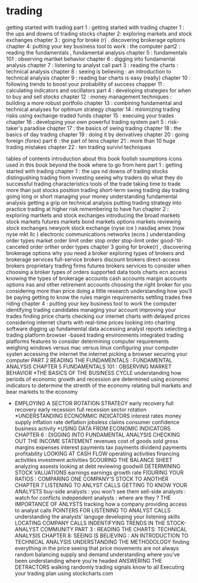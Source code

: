# trading
getting started with trading 
part 1 : getting started with trading 
chapter 1 : the ups and downs of trading stocks 
chapter 2: exploring markets and stock exchanges 
chapter 3 : going for broke (r) . discovering brokerage options 
chapter 4: putting your key business tool to work : the computer 
part2 : reading the fundamentals , fundamental analysis 
chapter 5 : fundamentals 101 : observing martket behavior 
chapter 6 : digging into fundamental analysis 
chapter 7 : listening to analyst call 
part 3 : reading  the charts : technical analysis 
chapter 8 : seeing is believing : an introduction to technical analysis 
chapter 9 : reading bar charts is easy (really) 
chapter 10 : following trends to boost your probability of success 
chapper 11 : calculating indicators and oscillators 
part 4 : developing strategies for when to buy and sell stocks 
chapter 12 : money management techniques : building a more robust portfolio 
chapter 13 : combining fundamental and technical analyses for optimum strategy 
chapter 14 : minimizing trading risks using exchange-traded funds 
chapter 15 : execuing your trades 
chapter 16 : developing your own powerful trading system 
part 5 : risk-taker's paradise 
chapter 17 : the basics of swing trading 
chapter 18 : the basics of day trading 
chapter 19 : doing it by derivatives 
chapter 20 : going foreign (forex) 
part 6 : the part of tens 
chapter 21 : more than 10 huge trading mistakes 
chapter 22 : ten trading survivl techniques 

tables of contents 
introduction 
about this book 
foolish ssumptions 
icons used in this book 
beyond the book 
where to go from here 
part 1 : getting started with trading 
chapter 1 : the ups nd downs of trading stocks 
distingushing trading from investing 
seeing why traders do what they do 
successful trading characteristics 
tools of the trade 
taking time to trade more than just stocks 
position trading 
short-term swing trading 
day trading 
going long or short 
managing your money 
understanding fundamental analysis 
getting a grip on technical analysis 
putting trading strategy into practice 
trading at higher risk 
remembering to have fun 
chapter 2 : exploring martkets and stock exchanges 
introducing the broad markets 
stock markets 
futures markets 
bond markets 
options markets 
reviewing stock exchanges 
newyork stock exchange (nyse ice )
nasdaq 
amex (now nyse mkt llc ) 
electronic communications networks (ecns )
understanding order types 
market order 
limit order 
stop order 
stop-limit order 
good-'til-canceled order 
orther order types 
chapter 3 going for broke(r) , discovering brokerage options 
why you need a broker 
exploring types of brokers and brokerage services 
full-service brokers 
discount brokers 
direct-access brokers 
proprietary trading firms 
futures brokers 
services to consider when choosing a broker 
types of orders supported 
data tools
charts
ecn access 
knowing the types of brokerage accounts 
cash accounts
margin accounts 
options 
iras and other retirement accounts 
choosing the right broker for you 
considering more than price 
doing a little research 
understanding how you'll be paying 
getting to know the rules 
margin requirements
settling trades
free riding 
chapter 4 : putting your key business tool to work 
the computer
identifying trading candidates 
managing your account 
improving your trades 
finding price charts 
checking our internet charts with delayed prices 
considering internet charts with real-time prices 
looking into charting software 
digging up fundamental data 
accessing analyst reports 
selecting a trading platform 
browser -based trading environments 
integrated trading platforms 
features to consider
determining computer requirements 
weighing windows  versus mac versus linux 
configuring your computer systen 
accessing the internet 
the internet 
picking a browser 
securing your computer 
PART 2 READING THE FUNDAMENTALS : FUNDAMENTAL ANALYSIS 
CHAPTER 5 FUNDAMENTALS 101 : OBSERVING MARKET BEHAVIOR 
*THE BASICS OF THE BUSINESS CYCLE 
understanding how periods of economic growth and recession are determined 
using economic indicators to determine the strenth of the economy 
relating bull markets and bear markets to the economy 
* EMPLOYING A SECTOR ROTATION STRATEGY 
early recovery 
full recovery 
early recession 
full recession 
sector rotation 
*UNDERSTANDING ECONOMMIC INDICATORS 
interest rates 
money supply 
inflation rate 
deflation 
jobsless claims 
consumer confidence 
business activity 
*USING DATA FROM ECONOMIC INDICATORS 
CHAPTER 6 : DIGGING INTO FUNDAMENTAL ANALYSIS 
CHECKING OUT THE INCOME STATEMENT 
revenues 
cost of goods sold 
gross margins 
expenses 
interest payments 
tax payments 
dividend payments 
profitability 
LOOKING AT CASH FLOW 
operating activities 
financing activities 
investment activities 
SCOURING THE BALANCE SHEET 
analyzing assests 
looking at debt 
reviewing goodwill 
DETERMINING STOCK VALUATIONS 
earnings 
earnings growth rate 
FIGURING YOUR RATIOS : COMPARING ONE COMPANY'S STOCK TO ANOTHER 
CHAPTER 7  LISTENING TO ANLYST CALLS 
GETTING TO KNOW YOUR ANALYSTS 
buy-side analysts : you won't see them 
sell-side analysts : watch for conflicts 
independent analysts : where are they ?
THE IMPORTANCE OF ANLYSTS 
tracking how a company 
providing access to analyst calls 
POINTERS FOR LISTENING TO ANALYST CALLS 
understanding the analysts' languge 
developing your listening skills 
LOCATING COMPANY CALLS 
INDENTIFYING TRENDS IN THE STOCK-ANALYST COMMUNITY 
PART 3 : READING THE CHARTS: TECHNICAL ANALYSIS 
CHAPTER 8: SEEING IS BELIEVING : AN INTRODUCTION TO TECHNICAL ANALYSIS 
UNDERSTANDING THE METHODOLOGY 
finding everything in the price 
seeing that price movements are not always random 
balancing supply and demand 
understanding where you've been 
understanding where you're headed 
ANSWERING THE DETRACTORS 
walking randomly 
trading signals know to all 
Executing your trading plan 
using stockcharts.com 



